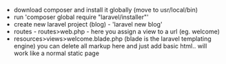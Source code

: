 - download composer  and install it globally (move to usr/local/bin)
- run 'composer global require "laravel/installer"'
- create new laravel project (blog) - 'laravel new blog'
- routes - routes>web.php - here you assign a view to a url  (eg. welcome)
- resources>views>welcome.blade.php (blade is the laravel templating engine)
you can delete all markup here and just add basic html.. will work like a normal static page
